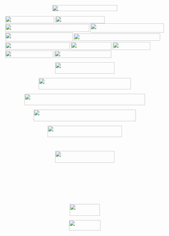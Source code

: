 <p align="center"><img src="/tex/783ae77551bac6b62eb7fe244d9ccb7d.svg?invert_in_darkmode&sanitize=true" align=middle width=205.87563479999997pt height=18.7598829pt/></p>
<img src="/tex/7bc1efaa7a9f5e5db910eda2cb265cb2.svg?invert_in_darkmode&sanitize=true" align=middle width=154.72900575pt height=22.831056599999986pt/>
<img src="/tex/371e32803a029ec104342c5036f909d5.svg?invert_in_darkmode&sanitize=true" align=middle width=156.6285336pt height=22.831056599999986pt/>
<img src="/tex/4bc6b3aa5d312451d20725dda153bf82.svg?invert_in_darkmode&sanitize=true" align=middle width=266.24389935pt height=24.65753399999998pt/>
<img src="/tex/cef1842cdd19d7cb5086c1f6302e23b4.svg?invert_in_darkmode&sanitize=true" align=middle width=233.06675534999994pt height=28.670654099999997pt/>
<img src="/tex/685be276bde32bdee680495924470452.svg?invert_in_darkmode&sanitize=true" align=middle width=213.5320044pt height=28.670654099999997pt/>
<img src="/tex/f648e40321d99f9c66da8107adee691a.svg?invert_in_darkmode&sanitize=true" align=middle width=273.10360605pt height=22.831056599999986pt/>
<img src="/tex/5388dd333c620d19dadbeaa6c523fd66.svg?invert_in_darkmode&sanitize=true" align=middle width=204.20445539999997pt height=22.831056599999986pt/>
<img src="/tex/0091d8711b87de1e7a681921bced0801.svg?invert_in_darkmode&sanitize=true" align=middle width=128.96189295pt height=24.65753399999998pt/>
<img src="/tex/3cfd8a347cbc05577455640b28e66a55.svg?invert_in_darkmode&sanitize=true" align=middle width=118.51560764999999pt height=24.65753399999998pt/>
<img src="/tex/c70d3d73e2af57b64a351f85e895dc7a.svg?invert_in_darkmode&sanitize=true" align=middle width=151.7641488pt height=22.831056599999986pt/>
<img src="/tex/488676a630ae688d73a535a5fd5575e6.svg?invert_in_darkmode&sanitize=true" align=middle width=179.91086519999996pt height=22.831056599999986pt/>

<p align="center"><img src="/tex/47a61977ba3e06c624f1a5c720856bf9.svg?invert_in_darkmode&sanitize=true" align=middle width=188.14496745pt height=36.09514755pt/></p>
<p align="center"><img src="/tex/d4eae12df5126a089ae65cc25d798216.svg?invert_in_darkmode&sanitize=true" align=middle width=292.62855929999995pt height=36.09514755pt/></p>
<p align="center"><img src="/tex/b46cc1674573b7e62ac3191db8ffe956.svg?invert_in_darkmode&sanitize=true" align=middle width=381.91164165pt height=36.09514755pt/></p>
<p align="center"><img src="/tex/4aeb5a49436208fd6f32fb46d4ed70f4.svg?invert_in_darkmode&sanitize=true" align=middle width=323.52807794999995pt height=36.09514755pt/></p>
<p align="center"><img src="/tex/fab84784a28e69db335367dacf30b79a.svg?invert_in_darkmode&sanitize=true" align=middle width=235.8277185pt height=36.09514755pt/></p>
<p align="center"><img src="/tex/893a6b64670a4b9453f51645a073471d.svg?invert_in_darkmode&sanitize=true" align=middle width=234.56245395pt height=16.438356pt/></p>
<p align="center"><img src="/tex/091d8a81dae808e9be75bd51937fd91a.svg?invert_in_darkmode&sanitize=true" align=middle width=187.48686329999998pt height=37.0084374pt/></p>
<p align="center"><img src="/tex/68f15ef56018eb4cb8b83e1c34916235.svg?invert_in_darkmode&sanitize=true" align=middle width=195.57058289999998pt height=16.438356pt/></p>
<p align="center"><img src="/tex/0c9c6bd3e9c633d075345f679d964869.svg?invert_in_darkmode&sanitize=true" align=middle width=183.41865464999998pt height=14.611878599999999pt/></p>
<p align="center"><img src="/tex/82c76ddc03f2ddbea808e8089651a422.svg?invert_in_darkmode&sanitize=true" align=middle width=185.51340555pt height=16.438356pt/></p>
<p align="center"><img src="/tex/ea6195bc51632cf37e16517242bd3f0f.svg?invert_in_darkmode&sanitize=true" align=middle width=66.42668505pt height=13.789957499999998pt/></p>
<p align="center"><img src="/tex/f2e4689a0ff586046d0f0bb40d2835bb.svg?invert_in_darkmode&sanitize=true" align=middle width=96.44164034999999pt height=37.0084374pt/></p>
<p align="center"><img src="/tex/c867d2afc361f754942427a811a5c3b6.svg?invert_in_darkmode&sanitize=true" align=middle width=99.7132092pt height=32.6705313pt/></p>
